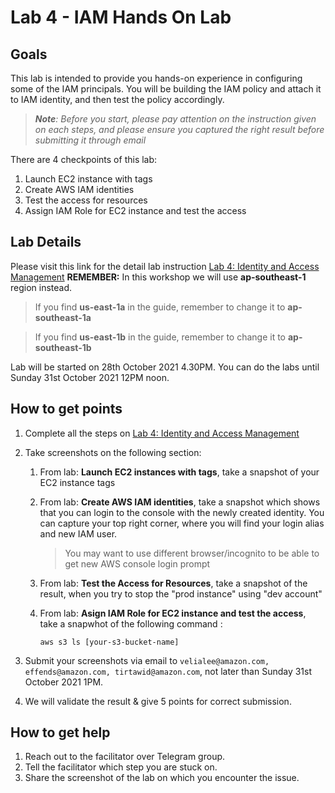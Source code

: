 # Lab 4 - IAM Hands On Lab

## Goals
This lab is intended to provide you hands-on experience in configuring some of the IAM principals. You will be building the IAM policy and attach it to IAM identity, and then test the policy accordingly.

> ***Note**: Before you start, please pay attention on the instruction given on each steps, and please ensure you captured the right result before submitting it through email*

There are 4 checkpoints of this lab:

1. Launch EC2 instance with tags
2. Create AWS IAM identities
3. Test the access for resources
4. Assign IAM Role for EC2 instance and test the access

## Lab Details
Please visit this link for the detail lab instruction [Lab 4: Identity and Access Management](https://catalog.us-east-1.prod.workshops.aws/v2/workshops/f3a3e2bd-e1d5-49de-b8e6-dac361842e76/en-US/basic-modules/30-iam/iam)
**REMEMBER:** In this workshop we will use **ap-southeast-1** region instead.

> If you find **us-east-1a** in the guide, remember to change it to **ap-southeast-1a**

> If you find **us-east-1b** in the guide, remember to change it to **ap-southeast-1b**

Lab will be started on 28th October 2021 4.30PM. You can do the labs until Sunday 31st October 2021 12PM noon. 

## How to get points
1. Complete all the steps on [Lab 4: Identity and Access Management](https://catalog.us-east-1.prod.workshops.aws/v2/workshops/f3a3e2bd-e1d5-49de-b8e6-dac361842e76/en-US/basic-modules/30-iam/iam)
2. Take screenshots on the following section:

    1. From lab: **Launch EC2 instances with tags**, take a snapshot of your EC2 instance tags
    2. From lab: **Create AWS IAM identities**, take a snapshot which shows that you can login to the console with the newly created identity. You can capture your top right corner, where you will find your login alias and new IAM user. 

        > You may want to use different browser/incognito to be able to get new AWS console login prompt
    
    3. From lab: **Test the Access for Resources**, take a snapshot of the result, when you try to stop the "prod instance" using "dev account"

    4. From lab: **Asign IAM Role for EC2 instance and test the access**, take a snapwhot of the following command :
    
        `aws s3 ls [your-s3-bucket-name]`

3. Submit your screenshots via email to `velialee@amazon.com, effends@amazon.com, tirtawid@amazon.com`, not later than Sunday 31st October 2021 1PM.
4. We will validate the result & give 5 points for correct submission.

## How to get help
1. Reach out to the facilitator over Telegram group.
2. Tell the facilitator which step you are stuck on.
3. Share the screenshot of the lab on which you encounter the issue.